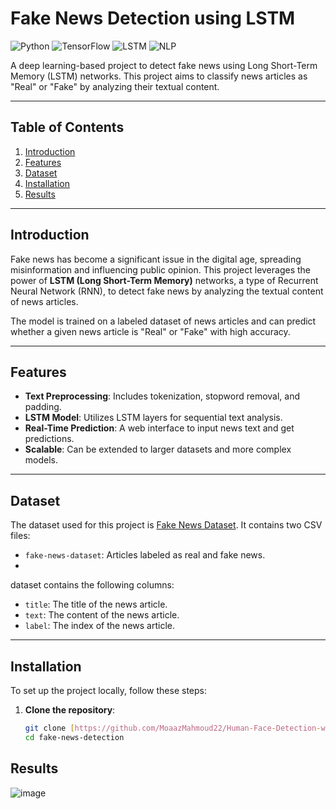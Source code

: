 # Fake News Detection using LSTM

![Python](https://img.shields.io/badge/Python-3.8%2B-blue)
![TensorFlow](https://img.shields.io/badge/TensorFlow-2.x-orange)
![LSTM](https://img.shields.io/badge/Model-LSTM-green)
![NLP](https://img.shields.io/badge/Field-Natural%20Language%20Processing-yellow)

A deep learning-based project to detect fake news using Long Short-Term Memory (LSTM) networks. This project aims to classify news articles as "Real" or "Fake" by analyzing their textual content.

---

## Table of Contents
1. [Introduction](#introduction)
2. [Features](#features)
3. [Dataset](#dataset)
4. [Installation](#installation)
5. [Results](#results)

---

## Introduction
Fake news has become a significant issue in the digital age, spreading misinformation and influencing public opinion. This project leverages the power of **LSTM (Long Short-Term Memory)** networks, a type of Recurrent Neural Network (RNN), to detect fake news by analyzing the textual content of news articles.

The model is trained on a labeled dataset of news articles and can predict whether a given news article is "Real" or "Fake" with high accuracy.

---

## Features
- **Text Preprocessing**: Includes tokenization, stopword removal, and padding.
- **LSTM Model**: Utilizes LSTM layers for sequential text analysis.
- **Real-Time Prediction**: A web interface to input news text and get predictions.
- **Scalable**: Can be extended to larger datasets and more complex models.

---

## Dataset
The dataset used for this project is [Fake News Dataset](https://gitlab.com/atlonxp/siit-nlp/-/raw/main/dl-rnn/fake-new-dataset.zip?ref_type=heads&inline=false). It contains two CSV files:
- `fake-news-dataset`: Articles labeled as real and fake news.
- 
dataset contains the following columns:
- `title`: The title of the news article.
- `text`: The content of the news article.
- `label`: The index of the news article.

---

## Installation
To set up the project locally, follow these steps:

1. **Clone the repository**:
   ```bash
   git clone [https://github.com/MoaazMahmoud22/Human-Face-Detection-with-LSTM.git]
   cd fake-news-detection

## Results
![image](https://github.com/user-attachments/assets/169efe51-fec0-42ce-b3af-b8a02a0df6fc)




